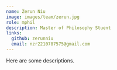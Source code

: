 ```yaml
---
name: Zerun Niu
image: images/team/zerun.jpg
role: mphil
description: Master of Philosophy Stuent
links:
  github: zerunniu
  email: nzr2210787575@gmail.com
---
```


Here are some descriptions.
